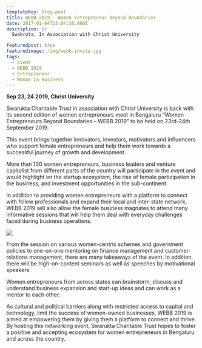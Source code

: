 ```yaml
---
templateKey: blog-post
title: WEBB 2019 - Women Entrepreneur Beyond Boundaries
date: 2017-01-04T15:04:10.000Z
description: |+
  Swakruta, In Association with Christ University

featuredpost: true
featuredimage: /img/webb-invite.jpg
tags:
  - Event
  - WEBB 2019
  - Entrepreneur
  - Woman in Business
---
```

**Sep 23, 24 2019, Christ University**


Swarukta Charitable Trust in association with Christ University is back with its second edition of women entrepreneurs meet in Bengaluru “Women Entrepreneurs Beyond Boundaries – WEBB 2019” to be held on 23rd-24th September 2019.

This event brings together innovators, investors, motivators and influencers who support female entrepreneurs and help them work towards a successful journey of growth and development.

More than 100 women entrepreneurs, business leaders and venture capitalist from different parts of the country will participate in the event and would highlight on the startup ecosystem, the rise of female participation in the business, and investment opportunities in the sub-continent.

In addition to providing women entrepreneurs with a platform to connect with fellow professionals and expand their local and inter-state network, WEBB 2019 will also allow the female business magnates to attend many informative sessions that will help them deal with everyday challenges faced during business operations.

![](/img/webb-invite.jpg)



From the session on various women-centric schemes and government policies to one-on-one mentoring on finance management and customer-relations management, there are many takeaways of the event. In addition, there will be high-on-content seminars as well as speeches by motivational speakers.

Women entrepreneurs from across states can brainstorm, discuss and understand business expansion and start-up ideas and can work as a mentor to each other.

As cultural and political barriers along with restricted access to capital and technology, limit the success of women-owned businesses, WEBB 2019 is aimed at empowering them by giving them a platform to connect and thrive. By hosting this networking event, Swarukta Charitable Trust hopes to foster a positive and accepting ecosystem for women entrepreneurs in Bengaluru and across the country.